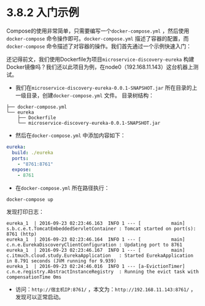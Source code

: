 # 3.8.2 入门示例

Compose的使用非常简单，只需要编写一个`docker-compose.yml` ，然后使用`docker-compose` 命令操作即可。`docker-compose.yml` 描述了容器的配置，而`docker-compose` 命令描述了对容器的操作。我们首先通过一个示例快速入门：

还记得前文，我们使用Dockerfile为项目`microservice-discovery-eureka` 构建Docker镜像吗？我们还以此项目为例，在node0（192.168.11.143）这台机器上测试。


* 我们在`microservice-discovery-eureka-0.0.1-SNAPSHOT.jar` 所在目录的上一级目录，创建`docker-compose.yml` 文件。
  目录树结构：

```
├── docker-compose.yml
└── eureka
    ├── Dockerfile
    └── microservice-discovery-eureka-0.0.1-SNAPSHOT.jar
```

* 然后在`docker-compose.yml` 中添加内容如下：

```yaml
eureka:
  build: ./eureka
  ports:
    - "8761:8761"
  expose:
    - 8761
```

* 在`docker-compose.yml` 所在路径执行：

```shell
docker-compose up
```

发现打印日志：

```
eureka_1  | 2016-09-23 02:23:46.163  INFO 1 --- [           main] s.b.c.e.t.TomcatEmbeddedServletContainer : Tomcat started on port(s): 8761 (http)
eureka_1  | 2016-09-23 02:23:46.164  INFO 1 --- [           main] c.n.e.EurekaDiscoveryClientConfiguration : Updating port to 8761
eureka_1  | 2016-09-23 02:23:46.167  INFO 1 --- [           main] c.itmuch.cloud.study.EurekaApplication   : Started EurekaApplication in 8.791 seconds (JVM running for 9.939)
eureka_1  | 2016-09-23 02:24:46.016  INFO 1 --- [a-EvictionTimer] c.n.e.registry.AbstractInstanceRegistry  : Running the evict task with compensationTime 0ms
```

* 访问：`http://宿主机IP:8761/` ，本文为：`http://192.168.11.143:8761/`  ，发现可以正常启动。


